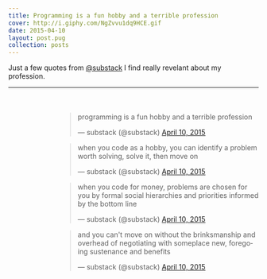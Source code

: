 ```yaml
---
title: Programming is a fun hobby and a terrible profession
cover: http://i.giphy.com/NgZvvu1dq9HCE.gif
date: 2015-04-10
layout: post.pug
collection: posts
---
```


Just a few quotes from <a href="https://twitter.com/substack">@substack</a> I find really revelant about my profession.

<hr style="clear: both; border: 0; margin-bottom: 50px">

<div style="padding-left: 100px;">

<blockquote class="twitter-tweet" lang="en"><p>programming is a fun hobby and a terrible profession</p>&mdash; substack (@substack) <a href="https://twitter.com/substack/status/586438480164589568">April 10, 2015</a></blockquote> <script async src="//platform.twitter.com/widgets.js" charset="utf-8"></script>

<blockquote class="twitter-tweet" data-conversation="none" lang="en"><p>when you code as a hobby, you can identify a problem worth solving, solve it, then move on</p>&mdash; substack (@substack) <a href="https://twitter.com/substack/status/586438810470219778">April 10, 2015</a></blockquote> <script async src="//platform.twitter.com/widgets.js" charset="utf-8"></script>

<blockquote class="twitter-tweet" data-conversation="none" lang="en"><p>when you code for money, problems are chosen for you by formal social hierarchies and priorities informed by the bottom line</p>&mdash; substack (@substack) <a href="https://twitter.com/substack/status/586439368585322496">April 10, 2015</a></blockquote> <script async src="//platform.twitter.com/widgets.js" charset="utf-8"></script>

<blockquote class="twitter-tweet" data-conversation="none" lang="en"><p>and you can&#39;t move on without the brinksmanship and overhead of negotiating with someplace new, foregoing sustenance and benefits</p>&mdash; substack (@substack) <a href="https://twitter.com/substack/status/586440117612519424">April 10, 2015</a></blockquote> <script async src="//platform.twitter.com/widgets.js" charset="utf-8"></script>

</div>
